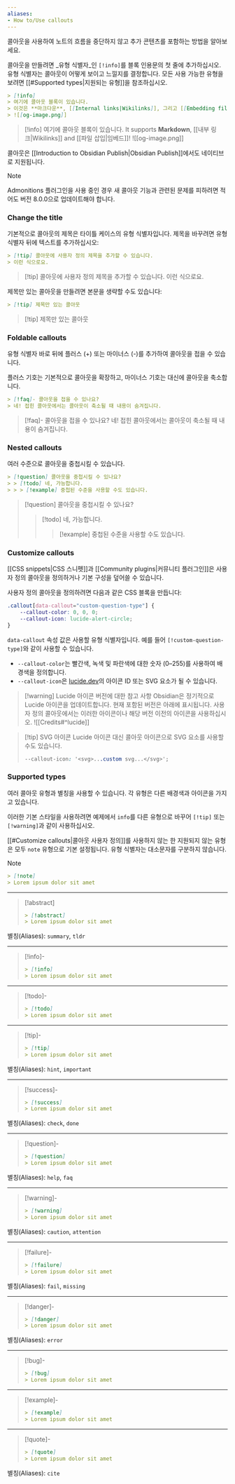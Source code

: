 ```yaml
---
aliases:
- How to/Use callouts
---
```


콜아웃을 사용하여 노트의 흐름을 중단하지 않고 추가 콘텐츠를 포함하는 방법을 알아보세요.

콜아웃을 만들려면 _유형 식별자_인 `[!info]`를 블록 인용문의 첫 줄에 추가하십시오. 유형 식별자는 콜아웃이 어떻게 보이고 느낄지를 결정합니다. 모든 사용 가능한 유형을 보려면 [[#Supported types|지원되는 유형]]을 참조하십시오.

```markdown
> [!info]
> 여기에 콜아웃 블록이 있습니다.
> 이것은 **마크다운**, [[Internal links|Wikilinks]], 그리고 [[Embedding files|임베드]]를 지원합니다!
> ![[og-image.png]]
```

> [!info]
> 여기에 콜아웃 블록이 있습니다.
> It supports **Markdown**, [[내부 링크|Wikilinks]] and [[파일 삽입|임베드]]!
> ![[og-image.png]]

콜아웃은 [[Introduction to Obsidian Publish|Obsidian Publish]]에서도 네이티브로 지원됩니다.

> [!note]
> Admonitions 플러그인을 사용 중인 경우 새 콜아웃 기능과 관련된 문제를 피하려면 적어도 버전 8.0.0으로 업데이트해야 합니다.

### Change the title

기본적으로 콜아웃의 제목은 타이틀 케이스의 유형 식별자입니다. 제목을 바꾸려면 유형 식별자 뒤에 텍스트를 추가하십시오:

```markdown
> [!tip] 콜아웃에 사용자 정의 제목을 추가할 수 있습니다.
> 이런 식으로요.
```

> [!tip] 콜아웃에 사용자 정의 제목을 추가할 수 있습니다.
> 이런 식으로요.

제목만 있는 콜아웃을 만들려면 본문을 생략할 수도 있습니다:

```markdown
> [!tip] 제목만 있는 콜아웃
```

> [!tip] 제목만 있는 콜아웃

### Foldable callouts

유형 식별자 바로 뒤에 플러스 (+) 또는 마이너스 (-)를 추가하여 콜아웃을 접을 수 있습니다.

플러스 기호는 기본적으로 콜아웃을 확장하고, 마이너스 기호는 대신에 콜아웃을 축소합니다.

```markdown
> [!faq]- 콜아웃을 접을 수 있나요?
> 네! 접힌 콜아웃에서는 콜아웃이 축소될 때 내용이 숨겨집니다.
```

> [!faq]- 콜아웃을 접을 수 있나요?
> 네! 접힌 콜아웃에서는 콜아웃이 축소될 때 내용이 숨겨집니다.

### Nested callouts

여러 수준으로 콜아웃을 중첩시킬 수 있습니다.

```markdown
> [!question] 콜아웃을 중첩시킬 수 있나요? 
> > [!todo] 네, 가능합니다. 
> > > [!example] 중첩된 수준을 사용할 수도 있습니다.
```

> [!question] 콜아웃을 중첩시킬 수 있나요?
> > [!todo] 네, 가능합니다.
> > > [!example] 중첩된 수준을 사용할 수도 있습니다.

### Customize callouts

[[CSS snippets|CSS 스니펫]]과 [[Community plugins|커뮤니티 플러그인]]은 사용자 정의 콜아웃을 정의하거나 기본 구성을 덮어쓸 수 있습니다.

사용자 정의 콜아웃을 정의하려면 다음과 같은 CSS 블록을 만듭니다:

```css
.callout[data-callout="custom-question-type"] {
    --callout-color: 0, 0, 0;
    --callout-icon: lucide-alert-circle;
}
```

`data-callout` 속성 값은 사용할 유형 식별자입니다. 예를 들어 `[!custom-question-type]`와 같이 사용할 수 있습니다.

- `--callout-color`는 빨간색, 녹색 및 파란색에 대한 숫자 (0–255)를 사용하여 배경색을 정의합니다.
- `--callout-icon`은 [lucide.dev](https://lucide.dev/)의 아이콘 ID 또는 SVG 요소가 될 수 있습니다.


> [!warning] Lucide 아이콘 버전에 대한 참고 사항
> Obsidian은 정기적으로 Lucide 아이콘을 업데이트합니다. 현재 포함된 버전은 아래에 표시됩니다. 사용자 정의 콜아웃에서는 이러한 아이콘이나 해당 버전 이전의 아이콘을 사용하십시오.
> ![[Credits#^lucide]]

> [!tip] SVG 아이콘
> Lucide 아이콘 대신 콜아웃 아이콘으로 SVG 요소를 사용할 수도 있습니다.
>
> ```css
> --callout-icon: '<svg>...custom svg...</svg>';
> ```

### Supported types

여러 콜아웃 유형과 별칭을 사용할 수 있습니다. 각 유형은 다른 배경색과 아이콘을 가지고 있습니다.

이러한 기본 스타일을 사용하려면 예제에서 `info`를 다른 유형으로 바꾸어 `[!tip]` 또는 `[!warning]`과 같이 사용하십시오.

[[#Customize callouts|콜아웃 사용자 정의]]를 사용하지 않는 한 지원되지 않는 유형은 모두 `note` 유형으로 기본 설정됩니다. 유형 식별자는 대소문자를 구분하지 않습니다.

> [!note]
> ```md
> > [!note]
> > Lorem ipsum dolor sit amet
> ```

---

> [!abstract]
> ```md
> > [!abstract]
> > Lorem ipsum dolor sit amet
> ```

별칭(Aliases): `summary`, `tldr`

---

> [!info]-
> ```md
> > [!info]
> > Lorem ipsum dolor sit amet
> ```

---

> [!todo]-
> ```md
> > [!todo]
> > Lorem ipsum dolor sit amet
> ```

---

> [!tip]-
> ```md
> > [!tip]
> > Lorem ipsum dolor sit amet
> ```

별칭(Aliases): `hint`, `important`

---

> [!success]-
> ```md
> > [!success]
> > Lorem ipsum dolor sit amet
> ```

별칭(Aliases): `check`, `done`

---

> [!question]-
> ```md
> > [!question]
> > Lorem ipsum dolor sit amet
> ```

별칭(Aliases): `help`, `faq`

---

> [!warning]-
>  ```md
> > [!warning]
> > Lorem ipsum dolor sit amet
> ```

별칭(Aliases): `caution`, `attention`

---

> [!failure]-
> ```md
> > [!failure]
> > Lorem ipsum dolor sit amet
> ```

별칭(Aliases): `fail`, `missing`

---

> [!danger]-
> ```md
> > [!danger]
> > Lorem ipsum dolor sit amet
> ```

별칭(Aliases): `error`

---

> [!bug]-
> ```md
> > [!bug]
> > Lorem ipsum dolor sit amet
> ```

---

> [!example]-
> ```md
> > [!example]
> > Lorem ipsum dolor sit amet
> ```

---

> [!quote]-
> ```md
> > [!quote]
> > Lorem ipsum dolor sit amet
> ```

별칭(Aliases): `cite`
